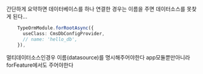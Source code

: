 간단하게 요약하면 데이터베이스를 하나 연결한 경우는 이름을 주면 데이터소스를 못찾게 된다... 

```ts
    TypeOrmModule.forRootAsync({
      useClass: CmsDbConfigProvider,
      // name: 'hello_db',
    }),
```
멀티데이터소스인경우 이름(datasource)를 명시해주어야한다 app모듈뿐만아니라 forFeature에서도 주어야한다
